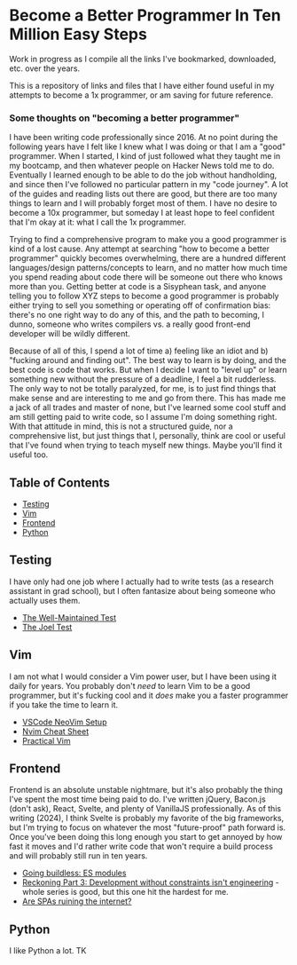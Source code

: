 # Become a Better Programmer In Ten Million Easy Steps

Work in progress as I compile all the links I've bookmarked, downloaded, etc. over the years. 

This is a repository of links and files that I have either found useful in my attempts to become a 1x programmer, or am saving for future reference. 

### Some thoughts on "becoming a better programmer"
I have been writing code professionally since 2016. At no point during the following years have I felt like I knew what I was doing or that I am a "good" programmer. When I started, I kind of just followed what they taught me in my bootcamp, and then whatever people on Hacker News told me to do. Eventually I learned enough to be able to do the job without handholding, and since then I've followed no particular pattern in my "code journey". A lot of the guides and reading lists out there are good, but there are too many things to learn and I will probably forget most of them. I have no desire to become a 10x programmer, but someday I at least hope to feel confident that I'm okay at it: what I call the 1x programmer. 

Trying to find a comprehensive program to make you a good programmer is kind of a lost cause. Any attempt at searching "how to become a better programmer" quickly becomes overwhelming, there are a hundred different languages/design patterns/concepts to learn, and no matter how much time you spend reading about code there will be someone out there who knows more than you. Getting better at code is a Sisyphean task, and anyone telling you to follow XYZ steps to become a good programmer is probably either trying to sell you something or operating off of confirmation bias: there's no one right way to do any of this, and the path to becoming, I dunno, someone who writes compilers vs. a really good front-end developer will be wildly different. 

Because of all of this, I spend a lot of time a) feeling like an idiot and b) "fucking around and finding out". The best way to learn is by doing, and the best code is code that works. But when I decide I want to "level up" or learn something new without the pressure of a deadline, I feel a bit rudderless. The only way to not be totally paralyzed, for me, is to just find things that make sense and are interesting to me and go from there. This has made me a jack of all trades and master of none, but I've learned some cool stuff and am still getting paid to write code, so I assume I'm doing something right. With that attitude in mind, this is not a structured guide, nor a comprehensive list, but just things that I, personally, think are cool or useful that I've found when trying to teach myself new things. Maybe you'll find it useful too.

## Table of Contents

- [Testing](#testing)
- [Vim](#vim)
- [Frontend](#frontend)
- [Python](#python)

## Testing

I have only had one job where I actually had to write tests (as a research assistant in grad school), but I often fantasize about being someone who actually uses them.

- [The Well-Maintained Test](https://adamj.eu/tech/2021/11/04/the-well-maintained-test/)
- [The Joel Test](https://www.joelonsoftware.com/2000/08/09/the-joel-test-12-steps-to-better-code/)

## Vim

I am not what I would consider a Vim power user, but I have been using it daily for years. You probably don't *need* to learn Vim to be a good programmer, but it's fucking cool and it *does* make you a faster programmer if you take the time to learn it.

- [VSCode NeoVim Setup](https://ianchanning.wordpress.com/2023/02/21/vscode-neovim-setup/)
- [Nvim Cheat Sheet](vim/nvim_cheatsheet.png)
- [Practical Vim](<vim/Practical Vim Edit Text at the Speed of Thought.pdf>)

## Frontend

Frontend is an absolute unstable nightmare, but it's also probably the thing I've spent the most time being paid to do. I've written jQuery, Bacon.js (don't ask), React, Svelte, and plenty of VanillaJS professionally. As of this writing (2024), I think Svelte is probably my favorite of the big frameworks, but I'm trying to focus on whatever the most "future-proof" path forward is. Once you've been doing this long enough you start to get annoyed by how fast it moves and I'd rather write code that won't require a build process and will probably still run in ten years. 

- [Going buildless: ES modules](https://modern-web.dev/guides/going-buildless/es-modules/)
- [Reckoning Part 3: Development without constraints isn't engineering](https://infrequently.org/2024/08/caprock/) - whole series is good, but this one hit the hardest for me.
- [Are SPAs ruining the internet?](https://htmx.org/essays/a-response-to-rich-harris/)

## Python

I like Python a lot.
TK